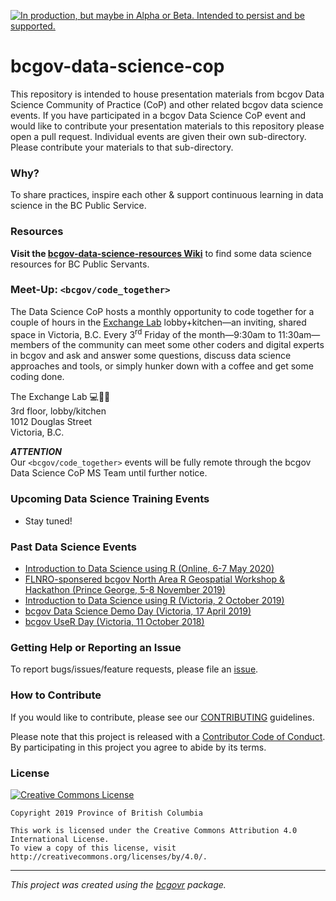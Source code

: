 <a id="devex-badge" rel="Delivery" href="https://github.com/BCDevExchange/assets/blob/master/README.md"><img alt="In production, but maybe in Alpha or Beta. Intended to persist and be supported." style="border-width:0" src="https://assets.bcdevexchange.org/images/badges/delivery.svg" title="In production, but maybe in Alpha or Beta. Intended to persist and be supported." /></a>

# bcgov-data-science-cop

This repository is intended to house presentation materials from bcgov Data Science Community of Practice (CoP) and other related bcgov data science events. If you have participated in a bcgov Data Science CoP event and would like to contribute your presentation materials to this repository please open a pull request. Individual events are given their own sub-directory. Please contribute your materials to that sub-directory.

### Why?

To share practices, inspire each other & support continuous learning in data science in the BC Public Service.

### Resources

**Visit the [bcgov-data-science-resources Wiki](https://github.com/bcgov/bcgov-data-science-resources/wiki)** to find some data science resources for BC Public Servants.


### Meet-Up: `<bcgov/code_together>`

The Data Science CoP hosts a monthly opportunity to code together for a couple of hours in the [Exchange Lab](https://www.eventbrite.ca/e/take-a-walk-on-the-agile-side-tour-of-bc-govs-exchange-lab-tickets-43946375793) lobby+kitchen&mdash;an inviting, shared space in Victoria, B.C. Every 3<sup>rd</sup> Friday of the month&mdash;9:30am to 11:30am&mdash;members of the community can meet some other coders and digital experts in bcgov and ask and answer some questions, discuss data science approaches and tools, or simply hunker down with a coffee and get some coding done.

The Exchange Lab 💻🥼🏫  
3rd floor, lobby/kitchen  
1012 Douglas Street  
Victoria, B.C.   


_**ATTENTION**_  
Our `<bcgov/code_together>` events will be fully remote through the bcgov Data Science CoP MS Team until further notice.


### Upcoming Data Science Training Events
 - Stay tuned!


### Past Data Science Events
 - [Introduction to Data Science using R (Online, 6-7 May 2020)](https://github.com/bcgov/ds-intro-to-r-2-day)
 - [FLNRO-sponsered bcgov North Area R Geospatial Workshop & Hackathon (Prince George, 5-8 November 2019)](https://github.com/bcgov/bcgov-r-geo-workshop)
 - [Introduction to Data Science using R (Victoria, 2 October 2019)](https://github.com/bcgov/ds-cop-intro-to-r)
 - [bcgov Data Science Demo Day (Victoria, 17 April 2019)](https://github.com/bcgov/bcgov-data-science-cop/tree/master/2019/2019-04-17_ds-demo-day-yyj)
 - [bcgov UseR Day (Victoria, 11 October 2018)](https://github.com/bcgov/bcgov-useR/tree/master/2018)


### Getting Help or Reporting an Issue

To report bugs/issues/feature requests, please file an [issue](https://github.com/bcgov/bcgov-data-science-cop/issues/).

### How to Contribute

If you would like to contribute, please see our [CONTRIBUTING](CONTRIBUTING.md) guidelines.

Please note that this project is released with a [Contributor Code of Conduct](CODE_OF_CONDUCT.md). By participating in this project you agree to abide by its terms.

### License

[![Creative Commons License](https://i.creativecommons.org/l/by/4.0/88x31.png)](http://creativecommons.org/licenses/by/4.0/)

```
Copyright 2019 Province of British Columbia

This work is licensed under the Creative Commons Attribution 4.0 International License.
To view a copy of this license, visit http://creativecommons.org/licenses/by/4.0/.
```
---
*This project was created using the [bcgovr](https://github.com/bcgov/bcgovr) package.* 
